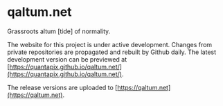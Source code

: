 # qaltum.net

Grassroots altum [tide] of normality.

The website for this project is under active development. Changes from private repositories are propagated and rebuilt by Github daily. The latest development version can be previewed at [https://quantapix.github.io/qaltum.net/](https://quantapix.github.io/qaltum.net/).

The release versions are uploaded to [https://qaltum.net](https://qaltum.net).
